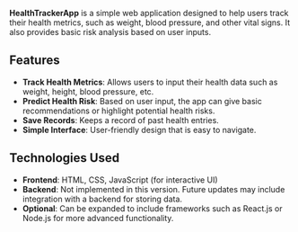 **HealthTrackerApp** is a simple web application designed to help users track their health metrics, such as weight, blood pressure, and other vital signs. It also provides basic risk analysis based on user inputs.

## Features

- **Track Health Metrics**: Allows users to input their health data such as weight, height, blood pressure, etc.
- **Predict Health Risk**: Based on user input, the app can give basic recommendations or highlight potential health risks.
- **Save Records**: Keeps a record of past health entries.
- **Simple Interface**: User-friendly design that is easy to navigate.

## Technologies Used

- **Frontend**: HTML, CSS, JavaScript (for interactive UI)
- **Backend**: Not implemented in this version. Future updates may include integration with a backend for storing data.
- **Optional**: Can be expanded to include frameworks such as React.js or Node.js for more advanced functionality.
